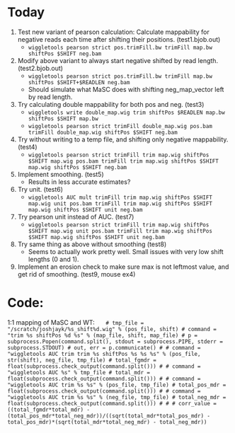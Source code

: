 # Today

1. Test new variant of pearson calculation: Calculate mappability for negative reads each time after shifting their positions. (test1.bjob.out)
    * `wiggletools pearson strict pos.trimFill.bw trimFill map.bw shiftPos $SHIFT neg.bam`
2. Modify above variant to always start negative shifted by read length. (test2.bjob.out)
    * `wiggletools pearson strict pos.trimFill.bw trimFill map.bw shiftPos $SHIFT+$READLEN neg.bam`
    * Should simulate what MaSC does with shifting neg_map_vector left by read length.
3. Try calculating double mappability for both pos and neg. (test3)
    * `wiggletools write double_map.wig trim shiftPos $READLEN map.bw shiftPos $SHIFT map.bw`
    * `wiggletools pearson strict trimFill double_map.wig pos.bam trimFill double_map.wig shiftPos $SHIFT neg.bam`
4. Try without writing to a temp file, and shifting only negative mappability. (test4)
    * `wiggletools pearson strict trimFill trim map.wig shiftPos $SHIFT map.wig pos.bam trimFill trim map.wig shiftPos $SHIFT map.wig shiftPos $SHIFT neg.bam`
5. Implement smoothing. (test5)
    * Results in less accurate estimates?
6. Try unit. (test6)
    * `wiggletools AUC mult trimFill trim map.wig shiftPos $SHIFT map.wig unit pos.bam trimFill trim map.wig shiftPos $SHIFT map.wig shiftPos $SHIFT unit neg.bam`
7. Try pearson unit instead of AUC. (test7)
    * `wiggletools pearson strict trimFill trim map.wig shiftPos $SHIFT map.wig unit pos.bam trimFill trim map.wig shiftPos $SHIFT map.wig shiftPos $SHIFT unit neg.bam`
8. Try same thing as above without smoothing (test8)
    * Seems to actually work pretty well. Small issues with very low shift lengths (0 and 1).
9. Implement an erosion check to make sure max is not leftmost value, and get rid of smoothing. (test9, mouse ex4)

# Code:
1:1 mapping of MaSC and WT:
`   # tmp_file = "/scratch/joshjayk/%s_shift%d.wig" % (pos_file, shift)
    # command = "trim %s shiftPos %d %s" % (map_file, shift, map_file)
    # p = subprocess.Popen(command.split(), stdout = subprocess.PIPE, stderr = subprocess.STDOUT)
    # out, err = p.communicate()
    #
    # command = "wiggletools AUC trim trim %s shiftPos %s %s %s" % (pos_file, str(shift), neg_file, tmp_file)
    # total_fgmdr = float(subprocess.check_output(command.split()))
    #
    # command = "wiggletools AUC %s" % tmp_file
    # total_mdr = float(subprocess.check_output(command.split()))
    #
    # command = "wiggletools AUC trim %s %s" % (pos_file, tmp_file)
    # total_pos_mdr = float(subprocess.check_output(command.split()))
    #
    # command = "wiggletools AUC trim %s %s" % (neg_file, tmp_file)
    # total_neg_mdr = float(subprocess.check_output(command.split()))
    #
    #
    # corr_value = ((total_fgmdr*total_mdr) - (total_pos_mdr*total_neg_mdr))/((sqrt(total_mdr*total_pos_mdr) - total_pos_mdr)*(sqrt(total_mdr*total_neg_mdr) - total_neg_mdr))`
